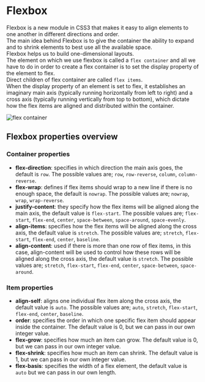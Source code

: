 # Flexbox

Flexbox is a new module in CSS3 that makes it easy to align elements to one another in different directions and order.  
The main idea behind Flexbox is to give the container the ability to expand and to shrink elements to best use all the available space.  
Flexbox helps us to build one-dimensional layouts.  
The element on which we use flexbox is called a ```flex container``` and all we have to do in order to create a flex container 
is to set the display property of the element to flex.  
Direct children of flex container are called ```flex items```.  
When the display property of an element is set to flex, it establishes an imaginary main axis (typically running 
horizontally from left to right) and a cross axis (typically running vertically from top to bottom), 
which dictate how the flex items are aligned and distributed within the container.

![flex container](flex-container.png)
## Flexbox properties overview
### Container properties
- **flex-direction**: specifies in which direction the main axis goes, the default is ```row```. The possible values are; ```row```,
  ```row-reverse```, ```column```, ```column-reverse```.
- **flex-wrap**: defines if flex items should wrap to a new line if there is no enough space, the default is ```nowrap```.
The possible values are; ```nowrap```, ```wrap```, ```wrap-reverse```.
- **justify-content**: they specify how the flex items will be aligned along the main axis, the default value is
  ```flex-start```. The possible values are; ```flex-start```, ```flex-end```, ```center```, ```space-between```,
  ```space-around```, ```space-evenly```.
- **align-items**: specifies how the flex items will be aligned along the cross axis, the default value is ```stretch```.
The possible values are; ```stretch```, ```flex-start```, ```flex-end```, ```center```, ```baseline```.
- **align-content**: used if there is more than one row of flex items, in this case, align-content will be used to 
control how these rows will be aligned along the cross axis, the default value is ```stretch```. The possible values are;
  ```stretch```, ```flex-start```, ```flex-end```, ```center```, ```space-between```, ```space-around```.

### Item properties
- **align-self**: aligns one individual flex item along the cross axis, the default value is ```auto```. The possible values 
are; ```auto```, ```stretch```, ```flex-start```, ```flex-end```, ```center```, ```baseline```.
- **order**: specifies the order in which one specific flex item should appear inside the container. The default value is 0, but we can pass in our own integer value.
- **flex-grow**: specifies how much an item can grow. The default value is 0, but we can pass in our own integer value.
- **flex-shrink**: specifies how much an item can shrink. The default value is 1, but we can pass in our own integer value.
- **flex-basis**: specifies the width of a flex element, the default value is ```auto``` but we can pass in our own length.